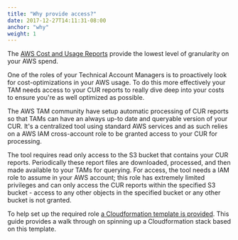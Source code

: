 ```yaml
---
title: "Why provide access?"
date: 2017-12-27T14:11:31-08:00
anchor: "why"
weight: 1
---
```


The [AWS Cost and Usage Reports](http://docs.aws.amazon.com/awsaccountbilling/latest/aboutv2/billing-reports-costusage.html) provide the lowest level of granularity on your AWS spend.

One of the roles of your Technical Account Managers is to proactively look for cost-optimizations in your AWS usage. To do this more effectively your TAM needs access to your CUR reports to really dive deep into your costs to ensure you're as well optimized as possible.

The AWS TAM community have setup automatic processing of CUR reports so that TAMs can have an always up-to date and queryable version of your CUR. It's a centralized tool using standard AWS services and as such relies on a AWS IAM cross-account role to be granted access to your CUR for processing.

The tool requires read only access to the S3 bucket that contains your CUR reports. Periodically these report files are downloaded, processed, and then made available to your TAMs for querying. For access, the tool needs a IAM role to assume in your AWS account; this role has extremely limited privileges and can only access the CUR reports within the specified S3 bucket - access to any other objects in the specified bucket or any other bucket is not granted.

To help set up the required role [a Cloudformation template is provided](https://s3.amazonaws.com/aws-tam-cur-setup/customer-bucket-trust.yaml). This guide provides a walk through on spinning up a Cloudformation stack based on this template.
